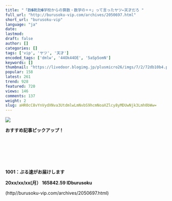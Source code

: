 ```yaml
---
title: "「数�靴肋�学校からの算数・数学の⚪︎⚪︎」って言ったヤツ←天才だろ "
full_url: "http://burusoku-vip.com/archives/2050697.html"
short_url: "burusoku-vip"
language: "ja"
date: 
lastmod: 
draft: false
author: []
categories: []
tags: ['vip', 'ヤツ', '天才']
encoded_tags: ['dmlw', '44Ok44OE', '5aSp5omN']
keywords: []
thumbnail: "https://livedoor.blogimg.jp/plusmicro26/imgs/7/2/72db10b4.png"
popular: 158
latest: 261
trend: 928
featured: 720
views: 146
comments: 137
weight: 2
slug: aHR0cC8vYnVydXNva3UtdmlwLmNvbS9hcmNoaXZlcy8yMDUwNjk3Lmh0bWw=
---
```


![](https://livedoor.blogimg.jp/plusmicro26/imgs/7/2/72db10b4.png)

<div><p><b>おすすめ記事ピックアップ！</b></p> <p class='g-ad1'> </p> <p class='g-ad2'> </p> <p></p><br> <br> <br> <p id='csw_block'></p> <p id='divSP1'> </p> <br><p><b>1001：ぶる速がお届けします <p> 20xx/xx/xx(月） 165842.59 IDburusoku</p></b></p> <p class='g-ad1'> </p> <p class='g-ad2'> </p> <p id='divSP'> </p> </div>

(http//burusoku-vip.com/archives/2050697.html)
